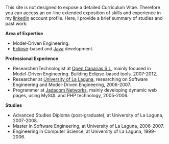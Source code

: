 This site is not designed to expose a detailed Curriculum Vitae. Therefore you
can access an on-line extended exposition of skills and experience in my [linkedin](https://uk.linkedin.com/in/adolfosbh) account
profile. Here, I provide a brief summary of studies and past work:

**Area of Expertise**

* Model-Driven Engineering.
* [Eclipse](https://eclipse.org)-based and [Java](https://www.oracle.com/java/index.html) development.

**Professional Experience** 

* Researcher/Technologist at [Open Canarias S.L](http://opencanarias.es/), mainly focused in Model-Driven Engineering. Building Eclipse-based tools. 2007-2012. 
* Researcher at [University of La Laguna](http://www.ull.es/), researching on Software Engineering and Model-Driven Engineering, 2006-2007.
* Programmer at [Jadacom Networks](http://www.jadacom.com), mainly developing dynamic web pages, using MySQL and PHP technology, 2005-2006.

**Studies**

* Advanced Studies Diploma (post-graduate), at University of La Laguna, 2007-2008.
* Master in Software Engineering, at University of La Laguna, 2006-2007.
* Engineering in Computer Science, at University of La Laguna, 1999-2006.